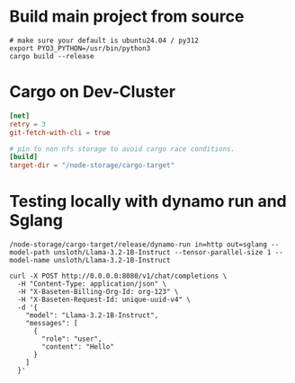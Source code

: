 # Build main project from source

```
# make sure your default is ubuntu24.04 / py312
export PYO3_PYTHON=/usr/bin/python3
cargo build --release
```

# Cargo on Dev-Cluster

```toml  ~/.cargo/config.toml
[net]
retry = 3
git-fetch-with-cli = true

# pin to non nfs storage to avoid cargo race conditions.
[build]
target-dir = "/node-storage/cargo-target"
```

# Testing locally with dynamo run and Sglang
```
/node-storage/cargo-target/release/dynamo-run in=http out=sglang --model-path unsloth/Llama-3.2-1B-Instruct --tensor-parallel-size 1 --model-name unsloth/Llama-3.2-1B-Instruct
```

```
curl -X POST http://0.0.0.0:8080/v1/chat/completions \
  -H "Content-Type: application/json" \
  -H "X-Baseten-Billing-Org-Id: org-123" \
  -H "X-Baseten-Request-Id: unique-uuid-v4" \
  -d '{
    "model": "Llama-3.2-1B-Instruct",
    "messages": [
      {
        "role": "user",
        "content": "Hello"
      }
    ]
  }'
```